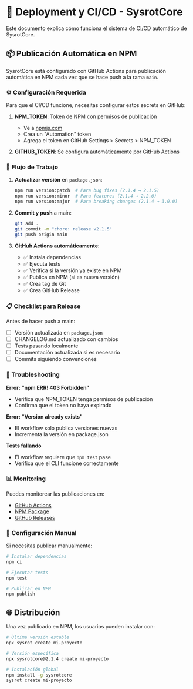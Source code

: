 # 🚀 Deployment y CI/CD - SysrotCore

Este documento explica cómo funciona el sistema de CI/CD automático de SysrotCore.

## 📦 Publicación Automática en NPM

SysrotCore está configurado con GitHub Actions para publicación automática en NPM cada vez que se hace push a la rama `main`.

### ⚙️ Configuración Requerida

Para que el CI/CD funcione, necesitas configurar estos secrets en GitHub:

1. **NPM_TOKEN**: Token de NPM con permisos de publicación
   - Ve a [npmjs.com](https://www.npmjs.com/settings/tokens)
   - Crea un "Automation" token
   - Agrega el token en GitHub Settings > Secrets > NPM_TOKEN

2. **GITHUB_TOKEN**: Se configura automáticamente por GitHub Actions

### 🔄 Flujo de Trabajo

1. **Actualizar versión** en `package.json`:
   ```bash
   npm run version:patch  # Para bug fixes (2.1.4 → 2.1.5)
   npm run version:minor  # Para features (2.1.4 → 2.2.0)
   npm run version:major  # Para breaking changes (2.1.4 → 3.0.0)
   ```

2. **Commit y push** a main:
   ```bash
   git add .
   git commit -m "chore: release v2.1.5"
   git push origin main
   ```

3. **GitHub Actions automáticamente**:
   - ✅ Instala dependencias
   - ✅ Ejecuta tests
   - ✅ Verifica si la versión ya existe en NPM
   - ✅ Publica en NPM (si es nueva versión)
   - ✅ Crea tag de Git
   - ✅ Crea GitHub Release

### 📋 Checklist para Release

Antes de hacer push a main:

- [ ] Versión actualizada en `package.json`
- [ ] CHANGELOG.md actualizado con cambios
- [ ] Tests pasando localmente
- [ ] Documentación actualizada si es necesario
- [ ] Commits siguiendo convenciones

### 🛑 Troubleshooting

**Error: "npm ERR! 403 Forbidden"**
- Verifica que NPM_TOKEN tenga permisos de publicación
- Confirma que el token no haya expirado

**Error: "Version already exists"**
- El workflow solo publica versiones nuevas
- Incrementa la versión en package.json

**Tests fallando**
- El workflow requiere que `npm test` pase
- Verifica que el CLI funcione correctamente

### 📊 Monitoring

Puedes monitorear las publicaciones en:
- [GitHub Actions](https://github.com/rotosaurio/sysrot/actions)
- [NPM Package](https://www.npmjs.com/package/sysrotcore)
- [GitHub Releases](https://github.com/rotosaurio/sysrot/releases)

### 🔧 Configuración Manual

Si necesitas publicar manualmente:

```bash
# Instalar dependencias
npm ci

# Ejecutar tests
npm test

# Publicar en NPM
npm publish
```

## 🌐 Distribución

Una vez publicado en NPM, los usuarios pueden instalar con:

```bash
# Última versión estable
npx sysrot create mi-proyecto

# Versión específica
npx sysrotcore@2.1.4 create mi-proyecto

# Instalación global
npm install -g sysrotcore
sysrot create mi-proyecto
``` 